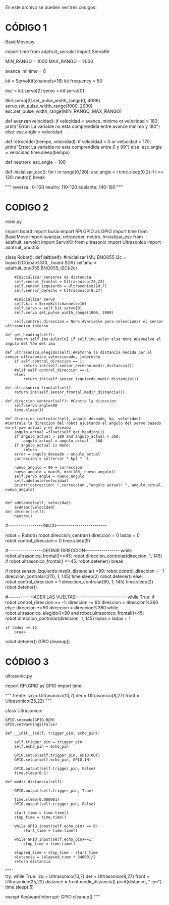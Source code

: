 En este archivo se pueden ver tres codigos:

# CÓDIGO 1

BasicMove.py

import time
from adafruit_servokit import ServoKit

MIN_RANGO = 1000
MAX_RANGO = 2000

avance_minimo = 0

kit = ServoKit(channels=16)
kit.frequency = 50

esc = kit.servo[2]
servo = kit.servo[0]
                        
#kit.servo[2].set_pulse_width_range(0, 4096)
servo.set_pulse_width_range(1000, 2000)
esc.set_pulse_width_range(MIN_RANGO, MAX_RANGO)

def avanzar(velocidad):
    if velocidad < avance_minimo or velocidad > 180:
        print("Error: La variable no esta comprendida entre avance minimo y 180")
    else:
        esc.angle = velocidad
        
        
def retroceder(tiempo, velocidad):
    if velocidad < 0 or velocidad > 170:
        print("Error: La variable no esta comprendida entre 0 y 99")
    else:
        esc.angle = velocidad
        time.sleep(tiempo)
        
def neutro():
    esc.angle = 100
    
    
def inicializar_esc():
    for i in range(0,120):
        esc.angle = i
        time.sleep(0.2)
        if i == 120:
            neutro()
            break
    

"""
reversa : 0-100
neutro: 110-120
adelante: 140-180
"""

# CODIGO 2

main.py

import board
import busio
import RPi.GPIO as GPIO
import time
from BasicMove import avanzar, retroceder, neutro, inicializar_esc
from adafruit_servokit import ServoKit
from ultrasonic import Ultrasonico
import adafruit_bno055

class Robot():
    def __init__(self):
        #Inicializar IMU BNO055
        i2c = busio.I2C(board.SCL, board.SDA)
        self.imu = adafruit_bno055.BNO055_I2C(i2c)
        
        #Inicializar sensores de distancia
        self.sensor_frontal = Ultrasonico(25,22)
        self.sensor_izquierdo = Ultrasonico(10,7)
        self.sensor_derecho = Ultrasonico(8,27)
        
        #Inicializar servo 
        self.kit = ServoKit(channels=16)
        self.servo = self.kit.servo[0]
        self.servo.set_pulse_width_range(1000, 2000)
        
        self.control_direccion = None #Variable para seleccionar el sensor ultrasonico interno

    def get_heading(self):
        return self.imu.euler[0] if self.imu.euler else None #Devuelve el angulo del Yaw del imu
    
    def ultrasonico_elegido(self):#Retorna la distancia medida por el sensor ultrasonico seleccionado, 1=derecho
        if self.control_direccion == 1:
            return int(self.sensor_derecho.medir_distancia())
        #elif self.control_direccion ==-1:
        else:
            return int(self.sensor_izquierdo.medir_distancia())
        
    def ultrasonico_frontal(self):
        return int(self.sensor_frontal.medir_distancia())
        
    def direccion_centrar(self): #Centra la direccion 
        self.servo.angle=90
        time.sleep(1)
        
    def direccion_controlar(self, angulo_deseado, kp, velocidad): #Controla la direccion del robot ajustando el angulo del servo basado en el yaw actual y el deseado
        angulo_actual =float(self.get_heading())
        if angulo_actual > 180 and angulo_actual < 360:
            angulo_actual = angulo_actual - 360
        if angulo_actual is None:
            return
        error = angulo_deseado - angulo_actual
        correccion = int(error * kp) * -1
        
        nuevo_angulo = 90 + correccion
        nuevo_angulo = max(0, min(180, nuevo_angulo))
        self.servo.angle = nuevo_angulo
        self.adelante(velocidad)
        print("correccion: ",correccion ,"angulo actual: ", angulo_actual, nuevo_angulo)
        
        
    def adelante(self, velocidad):
        avanzar(velocidad)
    def detener(self):
        neutro()
#-----------------INICIO-------------------------

robot = Robot()
robot.direccion_centrar()
direccion = 0
lados = 0
robot.control_direccion = 0
time.sleep(5)

#-----------------DEFINIR DIRECCION-----------------
while robot.ultrasonico_frontal()>=45:
    robot.direccion_controlar(direccion, 1, 145)
    if robot.ultrasonico_frontal() <=45:
        robot.detener()
        break

if robot.sensor_izquierdo.medir_distancia() <90:
    robot.control_direccion = -1
    direccion_controlar(270, 1, 145)
    time.sleep(2)
    robot.detener()
else:
    robot.control_direccion = 1
    direccion_controlar(90, 1, 145)
    time.sleep(2)
    robot.detener()
    
#-----------HACER LAS VUELTAS-------------------------
while True:
    if robot.control_direccion == -1:
        direccion -= 90
        direccion = direccion%360
    else:
        direccion +=90
        direccion = direccion%360
    while robot.ultrasonico_elegido()<90 and robot.ultrasonico_frontal()>45:
        robot.direccion_controlar(direccion, 1, 145)
    lados = lados + 1
    
    if lados >= 12:
        break
    
        
robot.detener()
GPIO.cleanup()    

# CÓDIGO 3
 
 ultrasonic.py

 import RPi.GPIO as GPIO
import time

"""
frente:
izq = Ultrasonico(10,7)
der = Ultrasonico(8,27)
front = Ultrasonico(25,22)
"""

class Ultrasonico:

    GPIO.setmode(GPIO.BCM)
    GPIO.setwarnings(False)
    
    def __init__(self, trigger_pin, echo_pin):
        
        self.trigger_pin = trigger_pin
        self.echo_pin = echo_pin
        
        GPIO.setup(self.trigger_pin, GPIO.OUT)
        GPIO.setup(self.echo_pin, GPIO.IN)
        
        GPIO.output(self.trigger_pin, False)
        time.sleep(0.1)
        
    def medir_distancia(self):
        
        GPIO.output(self.trigger_pin, True)
        
        time.sleep(0.000001)
        GPIO.output(self.trigger_pin, False)
        
        start_time = time.time()
        stop_time = time.time()
        
        while GPIO.input(self.echo_pin) == 0:
            start_time = time.time()
            
        while GPIO.input(self.echo_pin)==1:
            stop_time = time.time()
            
        elapsed_time = stop_time - start_time
        distancia = (elapsed_time * 34600)/2
        return distancia
"""  
try:
    while True:
        izq = Ultrasonico(10,7)
        der = Ultrasonico(8,27)
        front = Ultrasonico(25,22)
        distance = front.medir_distancia()
        print(distance, " cm")
        time.sleep(.5)
        
except KeyboardInterrupt:
     GPIO.cleanup()
     """

